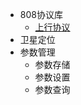 <!-- 侧边栏 docs/_sidebar.md -->



- 808协议库
  - [上行协议](/808协议库/上行协议.md)
- 卫星定位
- 参数管理
  - 参数存储
  - 参数设置
  - 参数查询